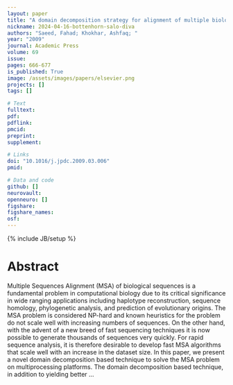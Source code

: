 ```yaml
---
layout: paper
title: "A domain decomposition strategy for alignment of multiple biological sequences on multiprocessor platforms"
nickname: 2024-04-16-bottenhorn-salo-diva
authors: "Saeed, Fahad; Khokhar, Ashfaq; "
year: "2009"
journal: Academic Press
volume: 69
issue:
pages: 666-677
is_published: True
image: /assets/images/papers/elsevier.png
projects: []
tags: []

# Text
fulltext:
pdf:
pdflink:
pmcid:
preprint: 
supplement:

# Links
doi: "10.1016/j.jpdc.2009.03.006"
pmid:

# Data and code
github: []
neurovault:
openneuro: []
figshare:
figshare_names:
osf:
---
```

{% include JB/setup %}

# Abstract

Multiple Sequences Alignment (MSA) of biological sequences is a fundamental problem in computational biology due to its critical significance in wide ranging applications including haplotype reconstruction, sequence homology, phylogenetic analysis, and prediction of evolutionary origins. The MSA problem is considered NP-hard and known heuristics for the problem do not scale well with increasing numbers of sequences. On the other hand, with the advent of a new breed of fast sequencing techniques it is now possible to generate thousands of sequences very quickly. For rapid sequence analysis, it is therefore desirable to develop fast MSA algorithms that scale well with an increase in the dataset size. In this paper, we present a novel domain decomposition based technique to solve the MSA problem on multiprocessing platforms. The domain decomposition based technique, in addition to yielding better …
